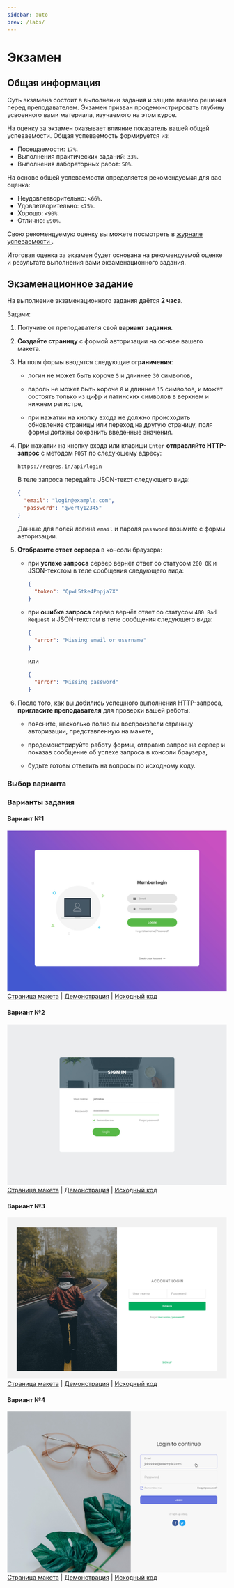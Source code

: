 ```yaml
---
sidebar: auto
prev: /labs/
---
```


# Экзамен

## Общая информация

Суть экзамена состоит в выполнении задания и защите вашего решения перед 
преподавателем. Экзамен призван продемонстрировать глубину усвоенного вами 
материала, изучаемого на этом курсе.

На оценку за экзамен оказывает влияние показатель вашей общей успеваемости.
Общая успеваемость формируется из:

- Посещаемости: `17%`.
- Выполнения практических заданий: `33%`.
- Выполнения лабораторных работ: `50%`.

На основе общей успеваемости определяется рекомендуемая для вас оценка:

- Неудовлетворительно: `<66%`.
- Удовлетворительно: `<75%`.
- Хорошо: `<90%`.
- Отлично: `≥90%`.

Свою рекомендуемую оценку вы можете посмотреть в [журнале успеваемости
](https://docs.google.com/spreadsheets/d/11zr8hoBczJjDeymf9hln2TO-HC8GdzppIweR8Ws3XRw/edit?usp=sharing).

Итоговая оценка за экзамен будет основана на рекомендуемой оценке
и результате выполнения вами экзаменационного задания.

## Экзаменационное задание

На выполнение экзаменационного задания даётся **2 часа**.

Задачи:

1. Получите от преподавателя свой **вариант задания**.

2. **Создайте страницу** с формой авторизации на основе вашего макета.

3. На поля формы вводятся следующие **ограничения**:

    - логин не может быть короче `5` и длиннее `30` символов,
    
    - пароль не может быть короче `8` и длиннее `15` символов, и может состоять
    только из цифр и латинских символов в верхнем и нижнем регистре,
    
    - при нажатии на кнопку входа не должно происходить обновление страницы 
    или переход на другую страницу, поля формы должны сохранить введённые 
    значения.

4. При нажатии на кнопку входа или клавиши `Enter`
**отправляйте HTTP-запрос** с методом `POST` по следующему адресу:

    ```
    https://reqres.in/api/login
    ```

    В теле запроса передайте JSON-текст следующего вида:
    
    ```json
    {
      "email": "login@example.com",
      "password": "qwerty12345"
    }
    ```
    
    Данные для полей логина `email` и пароля `password`
    возьмите с формы авторизации.
    
5. **Отобразите ответ сервера** в консоли браузера:

    - при **успехе запроса** сервер вернёт ответ со статусом `200 OK`
    и JSON-текстом в теле сообщения следующего вида:
    
      ```json
      {
        "token": "QpwL5tke4Pnpja7X"
      }
      ```
    
    - при **ошибке запроса** сервер вернёт ответ со статусом `400 Bad Request`
    и JSON-текстом в теле сообщения следующего вида:
    
      ```json
      {
        "error": "Missing email or username"
      }
      ```
      
      или
      
      ```json
      {
        "error": "Missing password"
      }
      ```
    
6. После того, как вы добились успешного выполнения HTTP-запроса,
**пригласите преподавателя** для проверки вашей работы:

    - поясните, насколько полно вы воспроизвели страницу авторизации,
    представленную на макете,

    - продемонстрируйте работу формы, отправив запрос на сервер и показав 
    сообщение об успехе запроса в консоли браузера,
    
    - будьте готовы ответить на вопросы по исходному коду.

### Выбор варианта

<exam-table/>

### Варианты задания

#### Вариант №1

![Внешний вид](./assets/Login_Form_v1.jpg)
[Страница макета](https://colorlib.com/wp/template/login-form-v1) |
[Демонстрация](https://colorlib.com/etc/lf/Login_v1/index.html) |
[Исходный код](https://colorlib.com/download/224)

#### Вариант №2

![Внешний вид](./assets/Login_Form_v15.jpg)
[Страница макета](https://colorlib.com/wp/template/login-form-v15) |
[Демонстрация](https://colorlib.com/etc/lf/Login_v15/index.html) |
[Исходный код](https://colorlib.com/download/272)

#### Вариант №3

![Внешний вид](./assets/Login_Form_v17.jpg)
[Страница макета](https://colorlib.com/wp/template/login-form-v17) |
[Демонстрация](https://colorlib.com/etc/lf/Login_v17/index.html) |
[Исходный код](https://colorlib.com/download/276)

#### Вариант №4

![Внешний вид](./assets/Login_Form_v18.jpg)
[Страница макета](https://colorlib.com/wp/template/login-form-v18) |
[Демонстрация](https://colorlib.com/etc/lf/Login_v18/index.html) |
[Исходный код](https://colorlib.com/download/278)

<disqus-comments
  page-uuid="8a4d094b-b441-4ab2-b50f-46bd550e43b9"
  page-title="Экзамен"/>